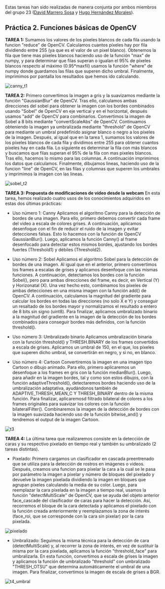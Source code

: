 Estas tareas han sido realizadas de manera conjunta por ambos miembros del grupo 23 ([David Marrero Sosa](https://github.com/deivinot) y [Hugo Hernández Morales](https://github.com/HugoHdez)).


## Práctica 2. Funciones básicas de OpenCV

**TAREA 1:** Sumamos los valores de los píxeles blancos de cada fila usando la funcion "reduce" de OpenCV. Calculamos cuantos píxeles hay por fila dividiendo entre 255 (ya que es el valor de un pixel blanco). Obtenemos la fila que tiene mas píxeles blancos haciendo uso de la función "max" de numpy, y para determinar que filas superan o igualan el 95% de píxeles blancos respecto al máximo (0.95*maxfil) usamos la función "where" de numpy donde guardamos las filas que superen dicho umbral. Finalmente, imprimimos por pantalla los resultados que hemos ido calculando.

![canny_t1](https://github.com/user-attachments/assets/0322e3c4-f6a2-4625-b8f3-b0f9e9bed099)

**TAREA 2:** Primero convertimos la imagen a gris y la suavizamos mediante la función "GaussianBlur" de OpenCV. Tras ello, calculamos ambas direcciones del sobel para obtener la imagen con los bordes combinados usando "Sobel" de OpenCV en eje vertical y en el horizontal, después usamos "add" de OpenCV para combinarlos. Convertimos la imagen de Sobel a 8 bits mediante "convertScaleAbs" de OpenCV. Continuamos obteniendo la imagen ya umbralizada mediante "threshold" de OpenCV para mediante un umbral predefinido asignar blanco o negro a los píxeles de la imagen. Después, al igual que en la tarea 1, sumamos los valores de los píxeles blancos de cada fila y dividimos entre 255 para obtener cuantos píxeles hay en cada fila. Lo siguiente es determinar la fila con más blancos y buscamos que filas superan el 95% de la fila con mas píxeles blancos. Tras ello, hacemos lo mismo para las columnas. A continuación imprimimos los datos que calculamos. Finalmente, dibujamos lineas, haciendo uso de la funcion "line" de OpenCV, en las filas y columnas que superen los umbrales y imprimimos la imagen con las lineas.

![sobel_t2](https://github.com/user-attachments/assets/33141379-16da-4f70-bc7b-a8d08f0dcee9)

**TAREA 3: Propuesta de modificaciones de vídeo desde la webcam** En esta tarea, hemos realizado cuatro usos de los conocimientos adquiridos en estas dos últimas prácticas:
- Uso número 1: Canny
    Aplicamos el algoritmo Canny para la detección de bordes de una imagen. Para ello, primero debemos convertir cada frame del video a escala de colores grises. A continuación, aplicamos desenfoque con el fin de reducir el ruido de la imagen y evitar detecciones falsas. Esto lo hacemos con la función de OpenCV GaussianBlur(). Luego, aplicamos la función Canny() al frame desenfocado para detectar estos mismos bordes, ajustando los bordes fuertes (Threshold1) y débiles (Threshold2). 

- Uso número 2: Sobel
    Aplicamos el algoritmo Sobel para la detección de bordes de una imagen. Al igual que en el anterior, primero convertimos los frames a escalas de grises y aplicamos desenfoque con las mismas funciones. A continuación, detectamos los bordes con la función Sobel(), pero para ambas direcciones del frame, es decir, en Vertical (Y) y Horizonatal (X). Una vez hecho esto, combinamos los píxeles de ambas detecciones en una misma imagen con la función add() de OpenCV. A continuación, calculamos la magnitud del gradiente para calcular los bordes en todas las direcciones (no solo X e Y) y conseguir un resaltado de los bordes mayor y normalizamos el resultado a entero de 8 bits sin signo (uint8). Para finalizar, aplicamos umbralizado binario a la magnitud del gradiente en la imagen de la detección de los bordes combinados para conseguir bordes más definidos, con la función threshold().

- Uso número 3: Umbralizado binario
    Aplicamos umbralización binaria con la función threshold() y THRESH.BINARY de los frames convertidos a escala de grises. Aplicamos un umbral de 150, en el que, los píxeles que superen dicho umbral, se convertirán en negro, y si no, en blanco.

- Uso número 4: Cartoon
    Convertiremos la imagen en una imagen tipo Cartoon o dibujo animado. Para ello, primero aplicaremos un desenfoque a los frames en gris con la función medianBlur(). Luego, para añadir en la imagen bordes, tal y como son estos dibujos, con la función adaptiveThreshold(), detectaremos bordes haciendo uso de la umbralización adaptativa, ayudándonos también de ADAPTIVE_THRESH_MEAN_C Y THRESH_BINARY dentro de la misma función. Para finalizar, aplicaremosd filtrado bilateral de colores a los frames originales para suavizar los colores con la función bilateralFilter(). Combinaremos la imagen de la detección de bordes con la imagen suavizada haciendo uso de la función bitwise_and() y tendremos el output de la imagen Cartoon.

![t3](https://github.com/user-attachments/assets/b554d1c9-7d48-4572-b567-c65a82525605)


**TAREA 4:** La última tarea que realizaremos consiste en la detección de caras y su respectivo pixelado en tiempo real y también su umbralizado (2 tareas distintas).

- Pixelado: Primero cargamos un clasificador en cascada preentrenado que se utiliza para la detección de rostros en imágenes o videos. Después, creamos una funcion para píxelar la cara a la cual se le pasa por parámetro la imagen a pixelar y número de bloques del pixelado y devuelve la imagen pixelada dividiendo la imagen en bloques que agrupan píxeles calculando la media de su color. Luego, para reemplazar la cara pixelada en la imagen a tiempo real, usamos la función "detectMultiScale" de OpenCV, que se ayuda del objeto anterior face_cascade del clasificador de caras para hacer la detección. Así, recorremos el bloque de la cara detectada y aplicamos el pixelado con la función creada anteriormente y reemplazamos la zona de interés (face_roi, que se corresponde con la cara sin pixelar) por la cara pixelada.

![pixelado](https://github.com/user-attachments/assets/449266cc-03cc-483b-960a-d046f83c0614)

- Umbralizado: Seguimos la misma técnica para la detección de cara (detectMultiScale) y, al recorrer la zona de interés, en vez de sustituir la misma por la cara pixelada, aplicamos la función "threshold_face" para umbralizarla. En esta función, convertimos a escala de grises la imagen y aplicamos la función de umbralizado "threshold" con umbralizado "THRESH_OTSU" que determina automáticamente el umbral de una imagen. Para finalizar, convertimos la imagen de escala de grises a BGR.

![t4_umbral](https://github.com/user-attachments/assets/ce3f6631-c8c6-4b25-acbe-ff7a67857908)

  
